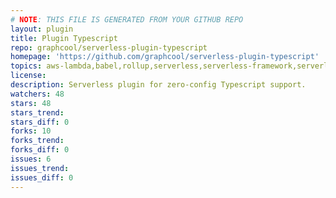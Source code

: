 ```yaml
---
# NOTE: THIS FILE IS GENERATED FROM YOUR GITHUB REPO
layout: plugin
title: Plugin Typescript
repo: graphcool/serverless-plugin-typescript
homepage: 'https://github.com/graphcool/serverless-plugin-typescript'
topics: aws-lambda,babel,rollup,serverless,serverless-framework,serverless-plugin,typescript,webpack
license: 
description: Serverless plugin for zero-config Typescript support.
watchers: 48
stars: 48
stars_trend: 
stars_diff: 0
forks: 10
forks_trend: 
forks_diff: 0
issues: 6
issues_trend: 
issues_diff: 0
---
```

